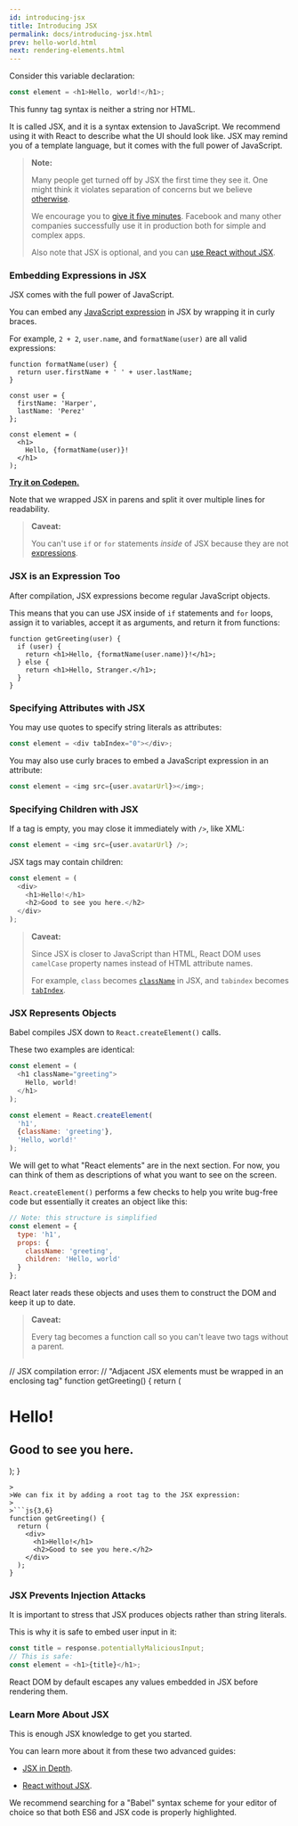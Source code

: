 ```yaml
---
id: introducing-jsx
title: Introducing JSX
permalink: docs/introducing-jsx.html
prev: hello-world.html
next: rendering-elements.html
---
```


Consider this variable declaration:

```js
const element = <h1>Hello, world!</h1>;
```

This funny tag syntax is neither a string nor HTML.

It is called JSX, and it is a syntax extension to JavaScript. We recommend using it with React to describe what the UI should look like. JSX may remind you of a template language, but it comes with the full power of JavaScript.

>**Note:**
>
>Many people get turned off by JSX the first time they see it. One might think it violates separation of concerns but we believe [otherwise](https://www.youtube.com/watch?v=x7cQ3mrcKaY).
>
>We encourage you to [give it five minutes](https://signalvnoise.com/posts/3124-give-it-five-minutes). Facebook and many other companies successfully use it in production both for simple and complex apps.
>
>Also note that JSX is optional, and you can [use React without JSX](/react/docs/react-without-jsx.html).

### Embedding Expressions in JSX

JSX comes with the full power of JavaScript.

You can embed any [JavaScript expression](https://developer.mozilla.org/en-US/docs/Web/JavaScript/Guide/Expressions_and_Operators#Expressions) in JSX by wrapping it in curly braces.

For example, `2 + 2`, `user.name`, and `formatName(user)` are all valid expressions:

```js{12}
function formatName(user) {
  return user.firstName + ' ' + user.lastName;
}

const user = {
  firstName: 'Harper',
  lastName: 'Perez'
};

const element = (
  <h1>
    Hello, {formatName(user)}!
  </h1>
);
```

**[Try it on Codepen.](http://codepen.io/gaearon/pen/PGEjdG?editors=0010)**

Note that we wrapped JSX in parens and split it over multiple lines for readability.

>**Caveat:**
>
>You can't use `if` or `for` statements *inside* of JSX because they are not [expressions](https://developer.mozilla.org/en-US/docs/Web/JavaScript/Guide/Expressions_and_Operators#Expressions).

### JSX is an Expression Too

After compilation, JSX expressions become regular JavaScript objects.

This means that you can use JSX inside of `if` statements and `for` loops, assign it to variables, accept it as arguments, and return it from functions:

```js{3,5}
function getGreeting(user) {
  if (user) {
    return <h1>Hello, {formatName(user.name)}!</h1>;
  } else {
    return <h1>Hello, Stranger.</h1>;
  }
}
```

### Specifying Attributes with JSX

You may use quotes to specify string literals as attributes:

```js
const element = <div tabIndex="0"></div>;
```

You may also use curly braces to embed a JavaScript expression in an attribute:

```js
const element = <img src={user.avatarUrl}></img>;
```

### Specifying Children with JSX

If a tag is empty, you may close it immediately with `/>`, like XML:

```js
const element = <img src={user.avatarUrl} />;
```

JSX tags may contain children:

```js
const element = (
  <div>
    <h1>Hello!</h1>
    <h2>Good to see you here.</h2>
  </div>
);
```

>**Caveat:**
>
>Since JSX is closer to JavaScript than HTML, React DOM uses `camelCase` property names instead of HTML attribute names.
>
>For example, `class` becomes [`className`](https://developer.mozilla.org/en-US/docs/Web/API/Element/className) in JSX, and `tabindex` becomes [`tabIndex`](https://developer.mozilla.org/en-US/docs/Web/API/HTMLElement/tabIndex).

### JSX Represents Objects

Babel compiles JSX down to `React.createElement()` calls.

These two examples are identical:

```js
const element = (
  <h1 className="greeting">
    Hello, world!
  </h1>
);
```

```js
const element = React.createElement(
  'h1',
  {className: 'greeting'},
  'Hello, world!'
);
```

We will get to what "React elements" are in the next section. For now, you can think of them as descriptions of what you want to see on the screen.

`React.createElement()` performs a few checks to help you write bug-free code but essentially it creates an object like this:

```js
// Note: this structure is simplified
const element = {
  type: 'h1',
  props: {
    className: 'greeting',
    children: 'Hello, world'
  }
};
```

React later reads these objects and uses them to construct the DOM and keep it up to date.

>**Caveat:**
>
>Every tag becomes a function call so you can't leave two tags without a parent.
>
>```js
// JSX compilation error:
// "Adjacent JSX elements must be wrapped in an enclosing tag"
function getGreeting() {
  return (
    <h1>Hello!</h1>
    <h2>Good to see you here.</h2>
  );
}
```
>
>We can fix it by adding a root tag to the JSX expression:
>
>```js{3,6}
function getGreeting() {
  return (
    <div>
      <h1>Hello!</h1>
      <h2>Good to see you here.</h2>
    </div>
  );
}
```

### JSX Prevents Injection Attacks

It is important to stress that JSX produces objects rather than string literals.

This is why it is safe to embed user input in it:

```js
const title = response.potentiallyMaliciousInput;
// This is safe:
const element = <h1>{title}</h1>;
```

React DOM by default escapes any values embedded in JSX before rendering them.

### Learn More About JSX

This is enough JSX knowledge to get you started.

You can learn more about it from these two advanced guides:

* [JSX in Depth](/react/docs/jsx-in-depth.html).

* [React without JSX](/react/docs/react-without-jsx.html).

We recommend searching for a "Babel" syntax scheme for your editor of choice so that both ES6 and JSX code is properly highlighted.
